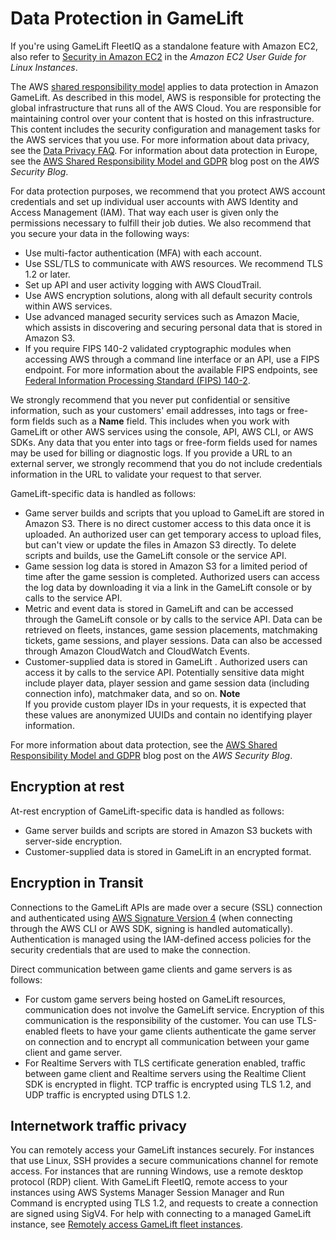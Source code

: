 # Data Protection in GameLift<a name="data-protection"></a>

If you're using GameLift FleetIQ as a standalone feature with Amazon EC2, also refer to [Security in Amazon EC2](https://docs.aws.amazon.com/AWSEC2/latest/UserGuide/ec2-security.html) in the *Amazon EC2 User Guide for Linux Instances*\.

The AWS [shared responsibility model](http://aws.amazon.com/compliance/shared-responsibility-model/) applies to data protection in Amazon GameLift\. As described in this model, AWS is responsible for protecting the global infrastructure that runs all of the AWS Cloud\. You are responsible for maintaining control over your content that is hosted on this infrastructure\. This content includes the security configuration and management tasks for the AWS services that you use\. For more information about data privacy, see the [Data Privacy FAQ](http://aws.amazon.com/compliance/data-privacy-faq)\. For information about data protection in Europe, see the [AWS Shared Responsibility Model and GDPR](http://aws.amazon.com/blogs/security/the-aws-shared-responsibility-model-and-gdpr/) blog post on the *AWS Security Blog*\.

For data protection purposes, we recommend that you protect AWS account credentials and set up individual user accounts with AWS Identity and Access Management \(IAM\)\. That way each user is given only the permissions necessary to fulfill their job duties\. We also recommend that you secure your data in the following ways:
+ Use multi\-factor authentication \(MFA\) with each account\.
+ Use SSL/TLS to communicate with AWS resources\. We recommend TLS 1\.2 or later\.
+ Set up API and user activity logging with AWS CloudTrail\.
+ Use AWS encryption solutions, along with all default security controls within AWS services\.
+ Use advanced managed security services such as Amazon Macie, which assists in discovering and securing personal data that is stored in Amazon S3\.
+ If you require FIPS 140\-2 validated cryptographic modules when accessing AWS through a command line interface or an API, use a FIPS endpoint\. For more information about the available FIPS endpoints, see [Federal Information Processing Standard \(FIPS\) 140\-2](http://aws.amazon.com/compliance/fips/)\.

We strongly recommend that you never put confidential or sensitive information, such as your customers' email addresses, into tags or free\-form fields such as a **Name** field\. This includes when you work with GameLift or other AWS services using the console, API, AWS CLI, or AWS SDKs\. Any data that you enter into tags or free\-form fields used for names may be used for billing or diagnostic logs\. If you provide a URL to an external server, we strongly recommend that you do not include credentials information in the URL to validate your request to that server\.

GameLift\-specific data is handled as follows:
+ Game server builds and scripts that you upload to GameLift are stored in Amazon S3\. There is no direct customer access to this data once it is uploaded\. An authorized user can get temporary access to upload files, but can't view or update the files in Amazon S3 directly\. To delete scripts and builds, use the GameLift console or the service API\.
+ Game session log data is stored in Amazon S3 for a limited period of time after the game session is completed\. Authorized users can access the log data by downloading it via a link in the GameLift console or by calls to the service API\. 
+ Metric and event data is stored in GameLift and can be accessed through the GameLift console or by calls to the service API\. Data can be retrieved on fleets, instances, game session placements, matchmaking tickets, game sessions, and player sessions\. Data can also be accessed through Amazon CloudWatch and CloudWatch Events\.
+ Customer\-supplied data is stored in GameLift \. Authorized users can access it by calls to the service API\. Potentially sensitive data might include player data, player session and game session data \(including connection info\), matchmaker data, and so on\. 
**Note**  
If you provide custom player IDs in your requests, it is expected that these values are anonymized UUIDs and contain no identifying player information\.

For more information about data protection, see the [AWS Shared Responsibility Model and GDPR](http://aws.amazon.com/blogs/security/the-aws-shared-responsibility-model-and-gdpr/) blog post on the *AWS Security Blog*\.

## Encryption at rest<a name="encryption-at-rest"></a>

At\-rest encryption of GameLift\-specific data is handled as follows:
+ Game server builds and scripts are stored in Amazon S3 buckets with server\-side encryption\.
+ Customer\-supplied data is stored in GameLift in an encrypted format\.

## Encryption in Transit<a name="encryption-in-transit"></a>

Connections to the GameLift APIs are made over a secure \(SSL\) connection and authenticated using [AWS Signature Version 4](https://docs.aws.amazon.com/general/latest/gr/signature-version-4.html) \(when connecting through the AWS CLI or AWS SDK, signing is handled automatically\)\. Authentication is managed using the IAM\-defined access policies for the security credentials that are used to make the connection\.

Direct communication between game clients and game servers is as follows: 
+ For custom game servers being hosted on GameLift resources, communication does not involve the GameLift service\. Encryption of this communication is the responsibility of the customer\. You can use TLS\-enabled fleets to have your game clients authenticate the game server on connection and to encrypt all communication between your game client and game server\.
+ For Realtime Servers with TLS certificate generation enabled, traffic between game client and Realtime servers using the Realtime Client SDK is encrypted in flight\. TCP traffic is encrypted using TLS 1\.2, and UDP traffic is encrypted using DTLS 1\.2\.

## Internetwork traffic privacy<a name="inter-network-traffic-privacy"></a>

You can remotely access your GameLift instances securely\. For instances that use Linux, SSH provides a secure communications channel for remote access\. For instances that are running Windows, use a remote desktop protocol \(RDP\) client\. With GameLift FleetIQ, remote access to your instances using AWS Systems Manager Session Manager and Run Command is encrypted using TLS 1\.2, and requests to create a connection are signed using SigV4\. For help with connecting to a managed GameLift instance, see [Remotely access GameLift fleet instances](fleets-remote-access.md)\.